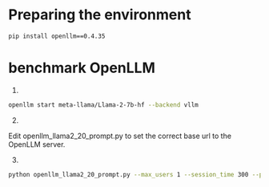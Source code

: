 # Preparing the environment

```
pip install openllm==0.4.35
```

# benchmark OpenLLM
1.

```bash
openllm start meta-llama/Llama-2-7b-hf --backend vllm
```

2.
Edit openllm_llama2_20_prompt.py to set the correct base url to the OpenLLM server.


3.
```bash
python openllm_llama2_20_prompt.py --max_users 1 --session_time 300 --ping_correction
```

